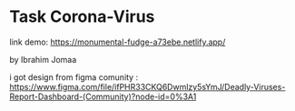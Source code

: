 # Task Corona-Virus

link demo: https://monumental-fudge-a73ebe.netlify.app/

by Ibrahim Jomaa

i got design from figma comunity : https://www.figma.com/file/ifPHR33CKQ6Dwmlzy5sYmJ/Deadly-Viruses-Report-Dashboard-(Community)?node-id=0%3A1
